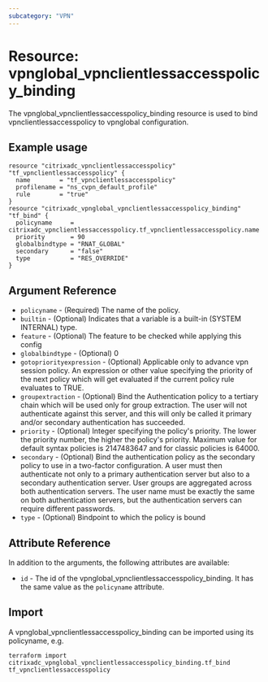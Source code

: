 ```yaml
---
subcategory: "VPN"
---
```


# Resource: vpnglobal_vpnclientlessaccesspolicy_binding

The vpnglobal_vpnclientlessaccesspolicy_binding resource is used to bind vpnclientlessaccesspolicy to vpnglobal configuration.


## Example usage

```hcl
resource "citrixadc_vpnclientlessaccesspolicy" "tf_vpnclientlessaccesspolicy" {
  name        = "tf_vpnclientlessaccesspolicy"
  profilename = "ns_cvpn_default_profile"
  rule        = "true"
}
resource "citrixadc_vpnglobal_vpnclientlessaccesspolicy_binding" "tf_bind" {
  policyname     = citrixadc_vpnclientlessaccesspolicy.tf_vpnclientlessaccesspolicy.name
  priority       = 90
  globalbindtype = "RNAT_GLOBAL"
  secondary      = "false"
  type           = "RES_OVERRIDE"
}
```


## Argument Reference

* `policyname` - (Required) The name of the policy.
* `builtin` - (Optional) Indicates that a variable is a built-in (SYSTEM INTERNAL) type.
* `feature` - (Optional) The feature to be checked while applying this config
* `globalbindtype` - (Optional) 0
* `gotopriorityexpression` - (Optional) Applicable only to advance vpn session policy. An expression or other value specifying the priority of the next policy which will get evaluated if the current policy rule evaluates to TRUE.
* `groupextraction` - (Optional) Bind the Authentication policy to a tertiary chain which will be used only for group extraction.  The user will not authenticate against this server, and this will only be called it primary and/or secondary authentication has succeeded.
* `priority` - (Optional) Integer specifying the policy's priority. The lower the priority number, the higher the policy's priority. Maximum value for default syntax policies is 2147483647 and for classic policies is 64000.
* `secondary` - (Optional) Bind the authentication policy as the secondary policy to use in a two-factor configuration. A user must then authenticate not only to a primary authentication server but also to a secondary authentication server. User groups are aggregated across both authentication servers. The user name must be exactly the same on both authentication servers, but the authentication servers can require different passwords.
* `type` - (Optional) Bindpoint to which the policy is bound


## Attribute Reference

In addition to the arguments, the following attributes are available:

* `id` - The id of the vpnglobal_vpnclientlessaccesspolicy_binding. It has the same value as the `policyname` attribute.


## Import

A vpnglobal_vpnclientlessaccesspolicy_binding can be imported using its policyname, e.g.

```shell
terraform import citrixadc_vpnglobal_vpnclientlessaccesspolicy_binding.tf_bind tf_vpnclientlessaccesspolicy
```
